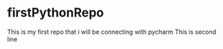 # firstPythonRepo
This is my first repo that i will be connecting with pycharm 
This is second line
